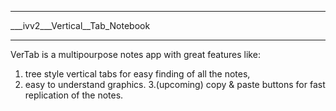 **********************************
___ivv2___Vertical__Tab_Notebook
**********************************

VerTab is a multipourpose notes app with great features like:
1. tree style vertical tabs for easy finding of all the notes,
2. easy to understand graphics.
3.(upcoming) copy & paste buttons for fast replication of the notes.